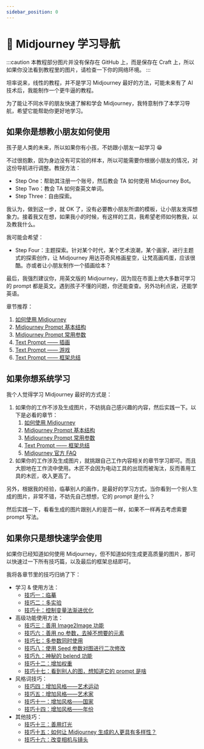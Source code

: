 ```yaml
---
sidebar_position: 0
---
```


# 🧭 Midjourney 学习导航

:::caution
本教程部分图片并没有保存在 GitHub 上，而是保存在 Craft 上，所以如果你没法看到教程里的图片，请检查一下你的网络环境。
:::

坦率说来，线性的教程，并不是学习 Midjourney 最好的方法，可能未来有了 AI 技术后，我能制作一个更牛逼的教程。

为了能让不同水平的朋友快速了解和学会 Midjourney，我特意制作了本学习导航，希望它能帮助你更好地学习。

## 如果你是想教小朋友如何使用

孩子是人类的未来，所以如果你有小孩，不妨跟小朋友一起学习 😁

不过很抱歉，因为身边没有可实验的样本，所以可能需要你根据小朋友的情况，对这份导航进行调整。教授方法：

- Step One：帮助其注册一个账号，然后教会 TA 如何使用 Midjourney Bot。
- Step Two：教会 TA 如何查英文单词。
- Step Three：自由探索。

我认为，做到这一步，就 OK 了，没有必要教小朋友所谓的模板，让小朋友发挥想象力。接着我又在想，如果我小的时候，有这样的工具，我希望老师如何教我，以及教我什么。

我可能会希望：

- Step Four：主题探索。针对某个时代，某个艺术浪潮，某个画家，进行主题式的探索创作，让 Midjourney 用达芬奇风格画星空，让梵高画鸡蛋，应该很酷。亦或者让小朋友制作一个插画绘本？

最后，我强烈建议你，用英文版的 Midjourney，因为现在市面上绝大多数可学习的 prompt 都是英文。遇到孩子不懂的问题，你还能查查。另外功利点说，还能学英语。

章节推荐：

1. [如何使用 Midjourney](midjourney/mj-tutorial-basics/how-to-use-midjourney)
2. [Midjourney Prompt 基本结构](midjourney/mj-tutorial-basics/midjourney-basics-prompt)
3. [Midjourney Prompt 常用参数](midjourney/mj-tutorial-basics/midjourney-common-parameters)
4. [Text Prompt —— 插画](midjourney/mj-tutorial-text-prompt/scenario-4-illustrations)
5. [Text Prompt —— 游戏](midjourney/mj-tutorial-text-prompt/scenario-6-game)
6. [Text Prompt —— 框架总结](midjourney/mj-tutorial-text-prompt/framework-summary)

## 如果你想系统学习

我个人觉得学习 Midjourney 最好的方式是：

1. 如果你的工作不涉及生成图片，不妨挑自己感兴趣的内容，然后实践一下。以下是必看的章节：
   1. [如何使用 Midjourney](midjourney/mj-tutorial-basics/how-to-use-midjourney)
   2. [Midjourney Prompt 基本结构](midjourney/mj-tutorial-basics/midjourney-basics-prompt)
   3. [Midjourney Prompt 常用参数](midjourney/mj-tutorial-basics/midjourney-common-parameters)
   4. [Text Prompt —— 框架总结](midjourney/mj-tutorial-text-prompt/framework-summary)
   5. [Midjourney 官方 FAQ](midjourney/mj-tutorial-extras/midjourney-official-faq)
2. 如果你的工作涉及生成图片，就挑跟自己工作内容相关的章节学习即可。而且大胆地在工作流中使用。木匠不会因为电动工具的出现而被淘汰，反而善用工具的木匠，收入更高了。

另外，根据我的经验，临摹别人的画作，是最好的学习方式，当你看到一个别人生成的图片，非常不错，不妨先自己想想，它的 prompt 是什么？

然后实践一下，看看生成的图片跟别人的是否一样，如果不一样再去考虑索要 prompt 写法。

## 如果你只是想快速学会使用

如果你已经知道如何使用 Midjourney，但不知道如何生成更高质量的图片，那可以快速过一下所有技巧篇，以及最后的框架总结即可。

我将各章节里的技巧归纳了下：

- 学习 & 使用方法：
  - [技巧一：临摹](midjourney/mj-tutorial-tips/tips-1-imitation)
  - [技巧二：多实验](midjourney/mj-tutorial-tips/tips-2-experiment)
  - [技巧十：控制变量法渐进优化](midjourney/mj-tutorial-tips/tips-10-control-variables-method)
- 高级功能使用方法：
  - [技巧三：善用 Image2Image 功能](midjourney/mj-tutorial-tips/tips-3-img2img)
  - [技巧六：善用 no 参数，去掉不想要的元素](midjourney/mj-tutorial-tips/tips-6-no-parameter)
  - [技巧七：多参数同时使用](midjourney/mj-tutorial-tips/tips-7-multi-parameters)
  - [技巧八：使用 Seed 参数对图进行二次修改](midjourney/mj-tutorial-tips/tips-8-seed-parameter)
  - [技巧九：神秘的 belend 功能](midjourney/mj-tutorial-tips/tips-9-blend)
  - [技巧十二：增加权重](midjourney/mj-tutorial-tips/tips-12-increase-weight)
  - [技巧十七：看到别人的图，想知道它的 prompt 是啥](midjourney/mj-tutorial-tips/tips-17-describe)
- 风格词技巧：
  - [技巧四：增加风格——艺术运动](midjourney/mj-tutorial-tips/tips-4-art-movement)
  - [技巧五：增加风格——艺术家](midjourney/mj-tutorial-tips/tips-5-artist)
  - [技巧十一：增加风格——国家](midjourney/mj-tutorial-tips/tips-11-country)
  - [技巧十四：增加风格——年份](midjourney/mj-tutorial-tips/tips-14-year)
- 其他技巧：
  - [技巧十三：善用灯光](midjourney/mj-tutorial-tips/tips-13-lighting)
  - [技巧十五：如何让 Midjourney 生成的人更具有多样性？](midjourney/mj-tutorial-tips/tips-15-human-diversity)
  - [技巧十六：改变相机与镜头](midjourney/mj-tutorial-tips/tips-16-camera-lens)
